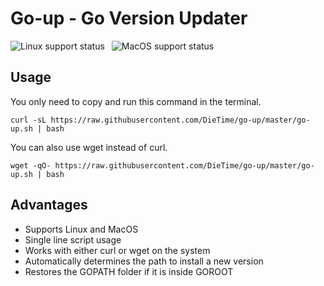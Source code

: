 # Go-up - Go Version Updater

<p>
    <img src="https://github.com/DieTime/go-up/actions/workflows/linux.yml/badge.svg" alt="Linux support status" style="margin-right: 7px"/>
    <img src="https://github.com/DieTime/go-up/actions/workflows/macos.yml/badge.svg" alt="MacOS support status" />
</p>

## Usage

You only need to copy and run this command in the terminal.

```shell
curl -sL https://raw.githubusercontent.com/DieTime/go-up/master/go-up.sh | bash
```

You can also use wget instead of curl.

```shell
wget -qO- https://raw.githubusercontent.com/DieTime/go-up/master/go-up.sh | bash
```

## Advantages

- Supports Linux and MacOS
- Single line script usage
- Works with either curl or wget on the system
- Automatically determines the path to install a new version
- Restores the GOPATH folder if it is inside GOROOT
